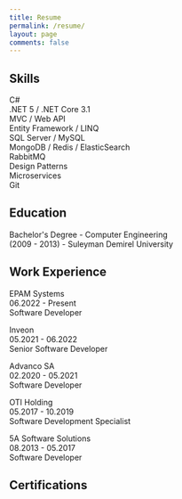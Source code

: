 ```yaml
---
title: Resume
permalink: /resume/
layout: page
comments: false
---
```


## Skills

C#
<br />
.NET 5 / .NET Core 3.1
<br />
MVC / Web API
<br />
Entity Framework / LINQ
<br />
SQL Server / MySQL
<br />
MongoDB / Redis / ElasticSearch
<br />
RabbitMQ
<br />
Design Patterns
<br />
Microservices
<br />
Git

## Education

Bachelor's Degree - Computer Engineering
<br />
(2009 - 2013) - Suleyman Demirel University

## Work Experience

EPAM Systems
<br />
06.2022 - Present
<br />
Software Developer

Inveon
<br />
05.2021 - 06.2022
<br />
Senior Software Developer


Advanco SA
<br />
02.2020 - 05.2021
<br />
Software Developer


OTI Holding
<br />
05.2017 - 10.2019
<br />
Software Development Specialist


5A Software Solutions
<br />
08.2013 - 05.2017
<br />
Software Developer

## Certifications
<br/>
<div data-iframe-width="150" data-iframe-height="270" data-share-badge-id="f1139e13-c604-49ea-b120-60ac5ffa2097" data-share-badge-host="https://www.credly.com"></div><script type="text/javascript" async src="//cdn.credly.com/assets/utilities/embed.js"></script>

